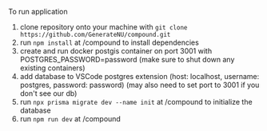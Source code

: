To run application
1. clone repository onto your machine with `git clone https://github.com/GenerateNU/compound.git`
2. run `npm install` at <some path>/compound to install dependencies
3. create and run docker postgis container on port 3001 with POSTGRES_PASSWORD=password (make sure to shut down any existing containers)
4. add database to VSCode postgres extension (host: localhost, username: postgres, password: password) (may also need to set port to 3001 if you don't see our db)
5. run `npx prisma migrate dev --name init` at <some path>/compound to initialize the database
6. run `npm run dev` at <some path>/compound